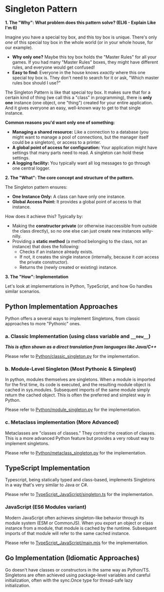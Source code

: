 # Singleton Pattern

**1. The "Why": What problem does this pattern solve? (ELI6 - Explain Like I'm 6)**

Imagine you have a special toy box, and this toy box is unique. There's only _one_ of this special toy box in the whole world (or in your whole house, for our example).

- **Why only one?** Maybe this toy box holds the "Master Rules" for all your games. If you had many "Master Rules" boxes, they might have different rules, and everyone would get confused!
- **Easy to find:** Everyone in the house knows _exactly_ where this one special toy box is. They don't need to search for it or ask, "Which master rules box should I use?"

The Singleton Pattern is like that special toy box. It makes sure that for a certain kind of thing (we call this a "class" in programming), there is **only one** instance (one object, one "thing") created for your entire application. And it gives everyone an easy, well-known way to get to that single instance.

**Common reasons you'd want only one of something:**

- **Managing a shared resource:** Like a connection to a database (you might want to manage a pool of connections, but the manager itself could be a singleton), or access to a printer.
- **A global point of access for configuration:** Your application might have settings that many parts need to read. A singleton can hold these settings.
- **A logging facility:** You typically want all log messages to go through one central logger.

**2. The "What": The core concept and structure of the pattern.**

The Singleton pattern ensures:

- **One Instance Only:** A class can have only one instance.
- **Global Access Point:** It provides a global point of access to that instance.

How does it achieve this? Typically by:

- Making the **constructor private** (or otherwise inaccessible from outside the class directly), so no one else can just create new instances willy-nilly.
- Providing a **static method** (a method belonging to the class, not an instance) that does the following:
  - Checks if an instance already exists.
  - If not, it creates the single instance (internally, because it _can_ access the private constructor).
  - Returns the (newly created or existing) instance.

**3. The "How": Implementation**

Let's look at implementations in Python, TypeScript, and how Go handles similar scenarios.

## Python Implementation Approaches

Python offers a several ways to implement Singletons, from classic approaches to more "Pythonic" ones.

### a. Classic Implementation (using class variable and `__new__`)

**_This is often shown as a direct translation from languages like Java/C++_**

Please refer to [Python/classic_singleton.py](Python/classic_singleton.py) for the implementation.

### b. Module-Level Singleton (Most Pythonic & Simplest)

In python, modules themselves are singletons. When a module is imported for the first time, its code is executed, and the resulting module object is cached in sys.modules. Subsequent imports of the same module simply return the cached object. This is often the preferred and simplest way in Python.

Please refer to [Python/module_singleton.py](Python/module_singleton.py) for the implementation.

### c. Metaclass implementation (More Advanced)

Metaclasses are "classes of classes." They control the creation of classes. This is a more advanced Python feature but provides a very robust way to implement singletons.

Please refer to [Python/metaclass_singleton.py](Python/metaclass_singleton.py) for the implementation.

## TypeScript Implementation

Typescript, being statically typed and class-based, implements Singletons in a way that's very similar to Java or C#.

Please refer to [TypeScript_JavaScript/singleton.ts](TypeScript_JavaScript/singleton.ts) for the implementation.

### JavaScript (ES6 Modules variant)

Modern JavaScript often achieves singleton-like behavior through its module system (ESM or CommonJS). When you export an object or class instance from a module, that module is cached by the runtime. Subsequent imports of that module will refer to the same cached instance.

Please refer to [TypeScript_JavaScript/main.mjs](TypeScript_JavaScript/main.mjs) for the implementation.

## Go Implementation (Idiomatic Approaches)

Go doesn't have classes or constructors in the same way as Python/TS. Singletons are often achieved using package-level variables and careful initialization, often with the sync.Once type for thread-safe lazy initialization.
